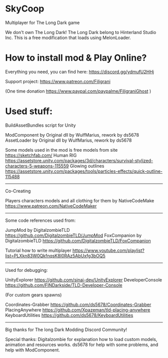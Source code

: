 # SkyCoop
Multiplayer for The Long Dark game

We don't own The Long Dark! The Long Dark belong to Hinterland Studio Inc. 
This is a free modification that loads using MelonLoader.

# How to install mod & Play Online?

Everything you need, you can find here: https://discord.gg/ydmufU2HHj

Support project: https://www.patreon.com/Filigrani

(One time donation https://www.paypal.com/paypalme/FiligraniGhost )


# Used stuff:

BuildAssetBundles script for Unity

ModComponent by Original dll by WulfMarius, rework by ds5678 
AssetLoader by Original dll by WulfMarius, rework by ds5678 

Some models used in the mod is free models from site https://sketchfab.com/
Human RIG https://assetstore.unity.com/packages/3d/characters/survival-stylized-characters-5-weapons-115559
Glowing outlines https://assetstore.unity.com/packages/tools/particles-effects/quick-outline-115488

----------------------------------------------------------------------

Co-Creating

Players characters models and all clothing for them by NativeCodeMake https://www.patreon.com/NativeCodeMaker

----------------------------------------------------------------------

Some code references used from:

JumpMod by DigitalzombieTLD https://github.com/DigitalzombieTLD/JumpMod
FoxCompanion by DigitalzombieTLD https://github.com/DigitalzombieTLD/FoxCompanion

Tutorial how to write multiplayer https://www.youtube.com/playlist?list=PLXkn83W0QkfnqsK8I0RAz5AbUxfg3bOQ5

----------------------------------------------------------------------

Used for debugging:

UnityExplorer https://github.com/sinai-dev/UnityExplorer
DeveloperConsole https://github.com/FINDarkside/TLD-Developer-Console

(For custom gears spawns)

Coordinates-Grabber https://github.com/ds5678/Coordinates-Grabber
PlacingAnywhere https://github.com/Xpazeman/tld-placing-anywhere
KeyboardUtilities https://github.com/ds5678/KeyboardUtilities


----------------------------------------------------------------------

Big thanks for The long Dark Modding Discord Community!

Special thanks:
Digitalzombie for explanation how to load custom models, animation and resources works.
ds5678 for help with some problems, and help with ModComponent.

